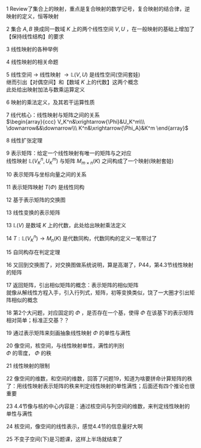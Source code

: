 1 Review了集合上的映射，重点是复合映射的数学记号，复合映射的结合律，逆映射的定义，恒等映射  
  
2 集合 $A,B$ 换成同一数域 $K$ 上的两个线性空间 $V,U$ ，在一般映射的基础上增加了【保持线性结构】的要求  
  
3 线性映射的各种举例  
  
4 线性映射的相关命题  
  
5 线性空间 $\to$ 线性映射 $\to\mathbb{L}(V,U)$ 是线性空间(空间套娃)  
继而引出【对偶空间】和【数域 $K$ 上的代数】这两个概念  
此处给出映射加法与数乘运算定义  
  
6 映射的乘法定义，及其若干运算性质  
  
7 线代核心：线性映射与矩阵之间的关系  
 $\begin{array}{ccc}  
V_K^n&\xrightarrow{\Phi}&U_K^m\\\   
\downarrow&&\downarrow\\\   
K^n&\xrightarrow{\Phi_A}&K^m  
\end{array}$   
  
8 线性扩张定理  
  
9 表示矩阵：给定一个线性映射有唯一的矩阵与之对应  
线性映射 $\mathbb{L}(V^n_K,U^m_K)$ 与矩阵 $M_{m\times n}(K)$ 之间构成了一个映射(映射套娃)  
  
10 表示矩阵与坐标向量之间的关系  
  
11 表示矩阵映射 $T(\Phi)$ 是线性同构  
  
12 基于表示矩阵的交换图  
  
13 线性变换的表示矩阵  
  
13  $\mathbb{L}(V)$ 是数域 $K$ 上的代数，此处给出映射乘法定义  
  
14  $T:\mathbb{L}(V^n_K)\rightarrow M_n(K)$ 是代数同构，代数同构的定义一笔带过了  
  
15 自同构存在判定定理  
  
16 又回到交换图了，对交换图做系统说明，算是高潮了，P44，第4.3节线性映射的矩阵  
  
17 返回矩阵，引出相似矩阵的概念：表示矩阵的相似矩阵  
就像从解线性方程入手，引入行列式，矩阵，初等变换类似，饶了一大圈才引出矩阵相似的概念  
  
18 第2个大问题，对应固定的 $\Phi$ ，是否存在一个基，使得 $\Phi$ 在该基下的表示矩阵相对简单；标准正交基？？  
  
19 通过表示矩阵来刻画抽象线性映射 $\Phi$ 的单性与满性  
  
20 像空间，核空间，与线性映射单性，满性的判别  
 $\Phi$ 的零度， $\Phi$ 的秩  
  
21 线性映射的限制  
  
22 像空间的维数，和空间的维数，回答了问题19，知道为啥要拼命计算矩阵的秩了：用线性映射表示矩阵的秩来判定线性映射的单性满性；后面还有四个推论也很重要  
  
23 4.4节像与核的中心内容是：通过核空间与列空间的维数，来判定线性映射的单性与满性  
  
24 核空间，像空间的线性表示，感觉4.4节的信息量好大啊  
  
25 不变子空间(下)是习题课，这样上半场就结束了  

